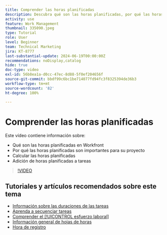 ```yaml
---
title: Comprender las horas planificadas
description: Descubra qué son las horas planificadas, por qué las horas planificadas son importantes para su proyecto y cómo añadir horas planificadas a las tareas.
activity: use
feature: Work Management
thumbnail: 335090.jpeg
type: Tutorial
role: User
level: Beginner
team: Technical Marketing
jira: KT-8777
last-substantial-update: 2024-06-19T00:00:00Z
recommendations: noDisplay,catalog
hide: true
doc-type: video
exl-id: 56b8ea1a-d0cc-47ec-8d88-5f0ef204656f
source-git-commit: bbdf99c6bc1be714077fd94fc3f8325394de36b3
workflow-type: tm+mt
source-wordcount: '82'
ht-degree: 100%

---
```


# Comprender las horas planificadas

Este vídeo contiene información sobre:

* Qué son las horas planificadas en Workfront
* Por qué las horas planificadas son importantes para su proyecto
* Calcular las horas planificadas
* Adición de horas planificadas a tareas

>[!VIDEO](https://video.tv.adobe.com/v/3445336/?quality=12&learn=on&enablevpops=1&captions=spa)


## Tutoriales y artículos recomendados sobre este tema

* [Información sobre las duraciones de las tareas](/help/manage-work/tasks/understand-task-durations.md)
* [Aprenda a secuenciar tareas](/help/manage-work/tasks/learn-to-sequence-tasks.md)
* [Comprender el [!UICONTROL esfuerzo laboral]](/help/manage-work/tasks/understand-work-effort.md)
* [Información general de hojas de horas](https://experienceleague.adobe.com/es/docs/workfront/using/timesheets/details/timesheets-overview)
* [Hora de registro](https://experienceleague.adobe.com/es/docs/workfront/using/timesheets/create-and-manage-timesheets-in-adobe-workfront/log-time)
